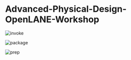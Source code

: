 # Advanced-Physical-Design-OpenLANE-Workshop

![invoke](https://user-images.githubusercontent.com/25617965/144751002-c0b6c6fa-e975-486f-856d-d5ac986a1660.jpg)

![package](https://user-images.githubusercontent.com/25617965/144751115-2d17f922-38e7-4e20-b6ee-2a8af3d9a71c.jpg)

![prep](https://user-images.githubusercontent.com/25617965/144751136-ea1c4e4d-efbe-4dbd-8a5a-f6d199b468c4.jpg)
